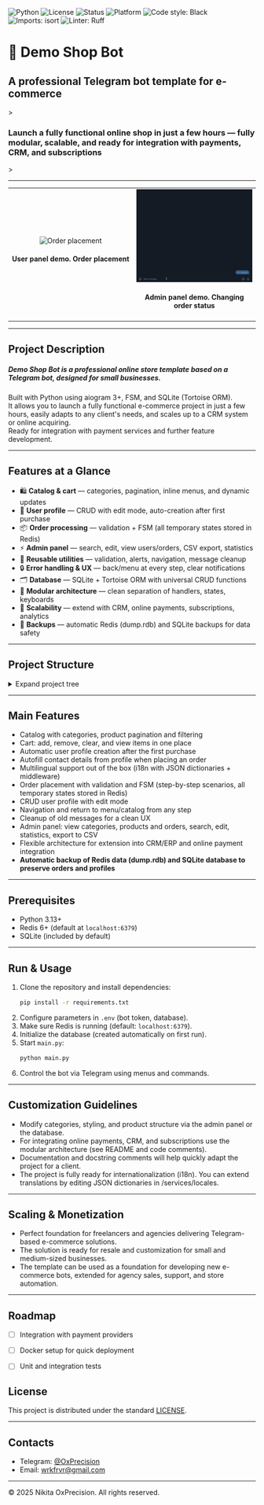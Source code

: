 ![Python](https://img.shields.io/badge/python-3.13%2B-blue?logo=python&logoColor=white)
![License](https://img.shields.io/badge/license-MIT-green)
![Status](https://img.shields.io/badge/status-active-success)
![Platform](https://img.shields.io/badge/platform-Telegram-blue?logo=telegram&logoColor=white)
![Code style: Black](https://img.shields.io/badge/code%20style-black-000000?logo=python&logoColor=white)
![Imports: isort](https://img.shields.io/badge/imports-isort-ef8336?logo=python&logoColor=white)
![Linter: Ruff](https://img.shields.io/badge/linter-ruff-e07a5f?logo=ruff&logoColor=white)

# 🚀️ Demo Shop Bot

<h2> A professional Telegram bot template for e-commerce</h2>>
<h3> Launch a fully functional online shop in just a few hours — fully modular, scalable, and ready for integration with payments, CRM, and subscriptions</h3>>


---

<table align="center">
  <tr>
    <td align="center" width="550">
      <img src="assets/admin.gif" width="400" alt="Order placement"/><br/>
      <h4> <b>User panel demo. Order placement</b> </h4>
    </td>
    <td align="center" width="550">
      <img src="assets/user.gif" width="400" alt="Admin panel"/><br/>
      <h4>Admin panel demo. Changing order status</h4>
    </td>
  </tr>
</table>

---

## Project Description

##### **Demo Shop Bot** is a professional online store template based on a Telegram bot, designed for small businesses.  
Built with Python using aiogram 3+, FSM, and SQLite (Tortoise ORM).  
It allows you to launch a fully functional e-commerce project in just a few hours, easily adapts to any client's needs, and scales up to a CRM system or online acquiring.  
Ready for integration with payment services and further feature development.

---


## Features at a Glance

- 🛍 **Catalog & cart** — categories, pagination, inline menus, and dynamic updates  
- 👤 **User profile** — CRUD with edit mode, auto-creation after first purchase  
- 📦 **Order processing** — validation + FSM (all temporary states stored in Redis)  
- ⚡ **Admin panel** — search, edit, view users/orders, CSV export, statistics  
- 🔄 **Reusable utilities** — validation, alerts, navigation, message cleanup  
- 🔒 **Error handling & UX** — back/menu at every step, clear notifications  
- 🗂 **Database** — SQLite + Tortoise ORM with universal CRUD functions  
- 🧩 **Modular architecture** — clean separation of handlers, states, keyboards  
- 🚀 **Scalability** — extend with CRM, online payments, subscriptions, analytics  
- 💾 **Backups** — automatic Redis (dump.rdb) and SQLite backups for data safety  


---


## Project Structure

<details>
<summary>Expand project tree</summary>

```
Demo_Shop_Bot/
├── .venv/
├── assets/
├── backups/
├── bot/
│   ├── handlers/
│   │    ├── admin_handlers/
│   │    │     ├── __init__.py
│   │    │     ├── add_category.py
│   │    │     ├── add_product.py
│   │    │     ├── admin_access.py
│   │    │     ├── admin_catalog.py
│   │    │     ├── admin_common.py
│   │    │     ├── admin_help.py
│   │    │     ├── admin_orders.py
│   │    │     ├── admin_stats.py
│   │    │     ├── delete_product.py
│   │    │     ├── edit_category.py
│   │    │     ├── edit_product.py
│   │    │     ├── search_order.py
│   │    │     └── search_product.py
│   │    ├── user_handlers/
│   │    │     ├── __init__.py
│   │    │     ├── user_cart.py
│   │    │     ├── user_catalog.py
│   │    │     ├── user_checkout.py
│   │    │     ├── user_common.py
│   │    │     ├── user_help.py
│   │    │     ├── user_menu.py
│   │    │     ├── user_orders.py
│   │    │     └── user_profile.py
│   │    └── __init__.py
│   ├── keyboards/
│   │    ├── admin/
│   │    │     ├── __init__.py
│   │    │     ├── admin_menu.py
│   │    │     ├── catalog_keyboards.py
│   │    │     ├── help_keyboard.py
│   │    │     ├── order_keyboards.py
│   │    │     └── stats_kb.py
│   │    └── user/
│   │          ├── __init__.py
│   │          ├── order_keyboards.py
│   │          ├── user_cart_keyboards.py
│   │          ├── user_catalog_keyboards.py
│   │          ├── user_checkout_keyboards.py
│   │          ├── user_common_keyboards.py
│   │          ├── user_main_menu.py
│   │          └── user_profile_keyboards.py
│   ├── states/
│   │    ├── admin_states/
│   │    │     ├── __init__.py
│   │    │     ├── category_states.py
│   │    │     ├── order_states.py
│   │    │     └── product_states.py
│   │    └── user_states/
│   │          ├── __init__.py
│   │          ├── order_states.py
│   │          └── profile_states.py
│   └── utils/
│        ├── admin_utils/
│        │     ├── __init__.py
│        │     ├── catalog_utils.py
│        │     └── order_utils.py
│        ├── user_utils/
│        │     ├── __init__.py
│        │     ├── universal_handlers.py
│        │     ├── user_cart_utils.py
│        │     ├── user_checkout_utils.py
│        │     ├── user_common_utils.py
│        │     ├── user_orders_utils.py
│        │     ├── user_profile_utils.py
│        │     └── validators.py
│        ├── common_utils.py
│        ├── logger.py
│        └── constants.py
├── config_data/
│   ├── __init__.py
│   ├── bot_instance.py
│   └── env.py
├── database/
│   ├── __init__.py
│   ├── config.py
│   ├── crud.py
│   ├── init_db.py
│   └── models.py
├── migrations/
├── services/
│   ├── i18n/
│   │    ├── __init__.py
│   │    ├── middleware.py
│   │    └── translations.py
│   ├── locales/
│   │    ├── en
│   │    │   ├── __init__.py
│   │    │   └── en.json
│   │    ├── ru
│   │    │   ├── __init__.py
│   │    │   └── ru.json
│   │    └── __init__.py
│   ├── __init__.py
│   └── locale_repo.py
├── .env
├── .gitignore
├── dump.rdb
├── LICENSE
├── logging_config.py
├── main.py
├── pyproject.toml
├── README.md
├── requirements.txt
└── shop.db
```
</details>

---

## Main Features

- Catalog with categories, product pagination and filtering  
- Cart: add, remove, clear, and view items in one place  
- Automatic user profile creation after the first purchase  
- Autofill contact details from profile when placing an order
- Multilingual support out of the box (i18n with JSON dictionaries + middleware)
- Order placement with validation and FSM (step-by-step scenarios, all temporary states stored in Redis)  
- CRUD user profile with edit mode  
- Navigation and return to menu/catalog from any step  
- Cleanup of old messages for a clean UX  
- Admin panel: view categories, products and orders, search, edit, statistics, export to CSV  
- Flexible architecture for extension into CRM/ERP and online payment integration  
- **Automatic backup of Redis data (dump.rdb) and SQLite database to preserve orders and profiles**

---

## Prerequisites

- Python 3.13+  
- Redis 6+ (default at `localhost:6379`)  
- SQLite (included by default)

---

## Run & Usage

1. Clone the repository and install dependencies:
    ```bash
    pip install -r requirements.txt
    ```
2. Configure parameters in `.env` (bot token, database).  
3. Make sure Redis is running (default: `localhost:6379`).  
4. Initialize the database (created automatically on first run).  
5. Start `main.py`:
    ```bash
    python main.py
    ```
6. Control the bot via Telegram using menus and commands.

---

## Customization Guidelines

- Modify categories, styling, and product structure via the admin panel or the database.  
- For integrating online payments, CRM, and subscriptions use the modular architecture (see README and code comments).  
- Documentation and docstring comments will help quickly adapt the project for a client.
- The project is fully ready for internationalization (i18n). You can extend translations by editing JSON dictionaries in /services/locales.

---

## Scaling & Monetization

- Perfect foundation for freelancers and agencies delivering Telegram-based e-commerce solutions.
- The solution is ready for resale and customization for small and medium-sized businesses.  
- The template can be used as a foundation for developing new e-commerce bots, extended for agency sales, support, and store automation.  

---

## Roadmap

- [ ] Integration with payment providers

- [ ] Docker setup for quick deployment

- [ ] Unit and integration tests


## License

This project is distributed under the standard [LICENSE](LICENSE).

---

## Contacts


- Telegram: [@OxPrecision](https://t.me/OxPrecision)
- Email: wrkfrvr@gmail.com

---

© 2025 Nikita OxPrecision. All rights reserved.




